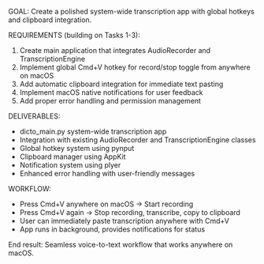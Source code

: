 GOAL: Create a polished system-wide transcription app with global hotkeys and clipboard integration.

REQUIREMENTS (building on Tasks 1-3):
1. Create main application that integrates AudioRecorder and TranscriptionEngine
2. Implement global Cmd+V hotkey for record/stop toggle from anywhere on macOS
3. Add automatic clipboard integration for immediate text pasting
4. Implement macOS native notifications for user feedback
5. Add proper error handling and permission management

DELIVERABLES:
- dicto_main.py system-wide transcription app
- Integration with existing AudioRecorder and TranscriptionEngine classes
- Global hotkey system using pynput
- Clipboard manager using AppKit
- Notification system using plyer
- Enhanced error handling with user-friendly messages

WORKFLOW:
- Press Cmd+V anywhere on macOS → Start recording
- Press Cmd+V again → Stop recording, transcribe, copy to clipboard
- User can immediately paste transcription anywhere with Cmd+V
- App runs in background, provides notifications for status

End result: Seamless voice-to-text workflow that works anywhere on macOS.